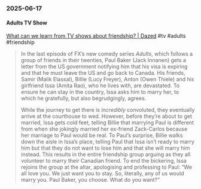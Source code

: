 ### 2025-06-17
#### Adults TV Show
[What can we learn from TV shows about friendship? \| Dazed](https://www.dazeddigital.com/film-tv/article/66946/1/what-can-we-learn-tv-shows-friendship-adults-friends-new-girl-capitalism) #tv #adults #friendship 

> In the last episode of FX’s new comedy series _Adults_, which follows a group of friends in their twenties, Paul Baker (Jack Innanen) gets a letter from the US government notifying him that his visa is expiring and that he must leave the US and go back to Canada. His friends, Samir (Malik Elassal), Billie (Lucy Freyer), Anton (Owen Thiele) and his girlfriend Issa (Amita Rao), who he lives with, are devastated. To ensure he can stay in the country, Issa asks him to marry her, to which he gratefully, but also begrudgingly, agrees. 
>
> While the journey to get there is _incredibly_ convoluted, they eventually arrive at the courthouse to wed. However, before they’re about to get married, Issa gets cold feet, telling Billie that marrying Paul is different from when she jokingly married her ex-friend Zack-Carlos because her marriage to Paul would be real. To Paul’s surprise, Billie walks down the aisle in Issa’s place, telling Paul that Issa isn’t ready to marry him but that they do not want to lose him and that she will marry him instead. This results in the entire friendship group arguing as they all volunteer to marry their Canadian friend. To end the bickering, Issa rejoins the group at the altar, apologising and professing to Paul: “We all love you. We just want you to stay. So, literally, any of us would marry you. Paul Baker, you choose. What do you want?”

